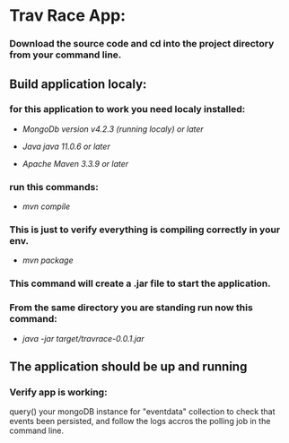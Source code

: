 # Trav Race App:

### Download the source code and cd into the project directory from your command line.

## Build application localy:

### for this application to work you need localy installed:

- *MongoDb version v4.2.3 (running localy) or later*

- *Java java 11.0.6 or later*

- *Apache Maven 3.3.9 or later*


### run this commands:

- *mvn compile*

### This is just to verify everything is compiling correctly in your env.

- *mvn package*

### This command will create a .jar file to start the application.



### From the same directory you are standing run now this command:

- *java -jar target/travrace-0.0.1.jar*

## The application should be up and running

### Verify app is working:

query() your mongoDB instance for "eventdata" collection to check that events been persisted, 
and follow the logs accros the polling job in the command line.
